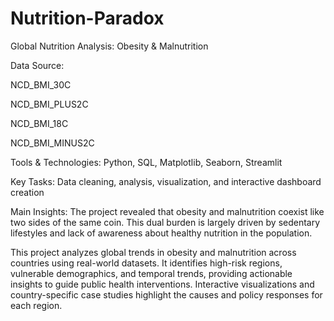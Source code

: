 # Nutrition-Paradox
Global Nutrition Analysis: Obesity & Malnutrition

Data Source:

NCD_BMI_30C

NCD_BMI_PLUS2C

NCD_BMI_18C

NCD_BMI_MINUS2C

Tools & Technologies: Python, SQL, Matplotlib, Seaborn, Streamlit

Key Tasks: Data cleaning, analysis, visualization, and interactive dashboard creation

Main Insights: The project revealed that obesity and malnutrition coexist like two sides of the same coin. This dual burden is largely driven by sedentary lifestyles and lack of awareness about healthy nutrition in the population.



This project analyzes global trends in obesity and malnutrition across countries using real-world datasets. It identifies high-risk regions, vulnerable demographics, and temporal trends, providing actionable insights to guide public health interventions. Interactive visualizations and country-specific case studies highlight the causes and policy responses for each region.


